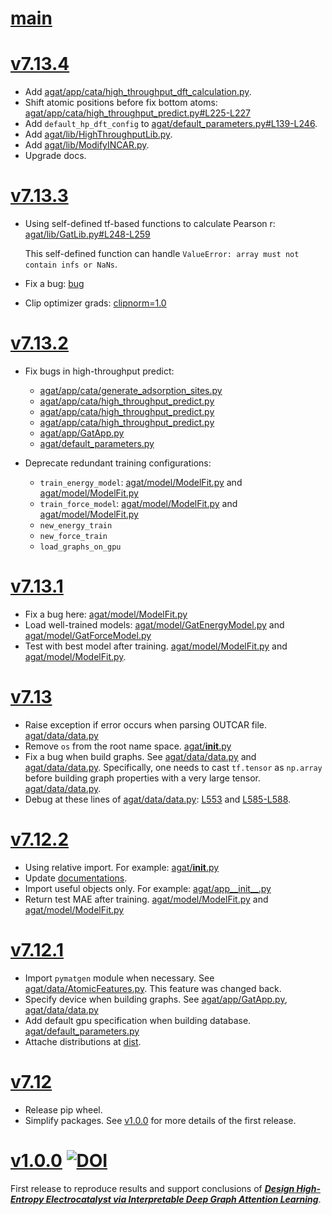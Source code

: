 # [main](https://github.com/jzhang-github/AGAT/tree/main)

# [v7.13.4](https://github.com/jzhang-github/AGAT/tree/v7.13.4)
- Add [agat/app/cata/high_throughput_dft_calculation.py](https://github.com/jzhang-github/AGAT/tree/v7.13.4/agat/app/cata/high_throughput_dft_calculation.py).
- Shift atomic positions before fix bottom atoms: [agat/app/cata/high_throughput_predict.py#L225-L227](https://github.com/jzhang-github/AGAT/tree/v7.13.4/agat/app/cata/high_throughput_predict.py#L225-L227)
- Add `default_hp_dft_config` to [agat/default_parameters.py#L139-L246](https://github.com/jzhang-github/AGAT/tree/v7.13.4/agat/default_parameters.py#L139-L246).
- Add [agat/lib/HighThroughputLib.py](https://github.com/jzhang-github/AGAT/tree/v7.13.4/agat/lib/HighThroughputLib.py).
- Add [agat/lib/ModifyINCAR.py](https://github.com/jzhang-github/AGAT/tree/v7.13.4/agat/lib/ModifyINCAR.py).
- Upgrade docs.

# [v7.13.3](https://github.com/jzhang-github/AGAT/tree/v7.13.3)
- Using self-defined tf-based functions to calculate Pearson r: [agat/lib/GatLib.py#L248-L259](https://github.com/jzhang-github/AGAT/tree/v7.13.3/agat/lib/GatLib.py#L248-L259)  

  This self-defined function can handle `ValueError: array must not contain infs or NaNs`.

- Fix a bug: [bug](https://github.com/jzhang-github/AGAT/tree/v7.13.3/agat/model/ModelFit.py#L280)
- Clip optimizer grads: [clipnorm=1.0](https://github.com/jzhang-github/AGAT/tree/v7.13.3/agat/default_parameters.py#L88-89)

# [v7.13.2](https://github.com/jzhang-github/AGAT/tree/v7.13.2)
- Fix bugs in high-throughput predict:
  - [agat/app/cata/generate_adsorption_sites.py](https://github.com/jzhang-github/AGAT/tree/v7.13.2/agat/app/cata/generate_adsorption_sites.py#L218)
  - [agat/app/cata/high_throughput_predict.py](https://github.com/jzhang-github/AGAT/tree/v7.13.2/agat/app/cata/high_throughput_predict.py#L207)
  - [agat/app/cata/high_throughput_predict.py](https://github.com/jzhang-github/AGAT/tree/v7.13.2/agat/app/cata/high_throughput_predict.py#L250)
  - [agat/app/cata/high_throughput_predict.py](https://github.com/jzhang-github/AGAT/tree/v7.13.2/agat/app/cata/high_throughput_predict.py#L291)
  - [agat/app/GatApp.py](https://github.com/jzhang-github/AGAT/tree/v7.13.2ain/agat/app/GatApp.py#L69-L70)
  - [agat/default_parameters.py](https://github.com/jzhang-github/AGAT/tree/v7.13.2/agat/default_parameters.py#L133)

- Deprecate redundant training configurations: 
	- `train_energy_model`: [agat/model/ModelFit.py](https://github.com/jzhang-github/AGAT/tree/v7.13.2/agat/model/ModelFit.py#L96)  and [agat/model/ModelFit.py](https://github.com/jzhang-github/AGAT/tree/v7.13.2/agat/model/ModelFit.py#L198)
	- `train_force_model`: [agat/model/ModelFit.py](https://github.com/jzhang-github/AGAT/tree/v7.13.2/agat/model/ModelFit.py#L274) and [agat/model/ModelFit.py](https://github.com/jzhang-github/AGAT/tree/v7.13.2/agat/model/ModelFit.py#L398)
	- `new_energy_train`
	- `new_force_train`
	- `load_graphs_on_gpu`

# [v7.13.1](https://github.com/jzhang-github/AGAT/tree/v7.13.1)
- Fix a bug here: [agat/model/ModelFit.py](https://github.com/jzhang-github/AGAT/tree/v7.13.1/agat/model/ModelFit.py#L243)
- Load well-trained models: [agat/model/GatEnergyModel.py](https://github.com/jzhang-github/AGAT/tree/v7.13.1/agat/model/GatEnergyModel.py#L154-L197) and [agat/model/GatForceModel.py](https://github.com/jzhang-github/AGAT/tree/v7.13.1/agat/model/GatForceModel.py#L201-L246)
- Test with best model after training. [agat/model/ModelFit.py](https://github.com/jzhang-github/AGAT/tree/v7.13.1/agat/model/ModelFit.py#L222) and [agat/model/ModelFit.py](https://github.com/jzhang-github/AGAT/tree/v7.13.1/agat/model/ModelFit.py#L422).

# [v7.13](https://github.com/jzhang-github/AGAT/tree/v7.13)
- Raise exception if error occurs when parsing OUTCAR file. [agat/data/data.py](https://github.com/jzhang-github/AGAT/tree/v7.13/agat/data/data.py#L595-L599)
- Remove `os` from the root name space. [agat/__init__.py](https://github.com/jzhang-github/AGAT/tree/v7.13/agat/__init__.py#L18)
- Fix a bug when build graphs. See [agat/data/data.py](https://github.com/jzhang-github/AGAT/tree/v7.13/agat/data/data.py#L400-L411) and [agat/data/data.py](https://github.com/jzhang-github/AGAT/tree/v7.13/agat/data/data.py#L444-L452). Specifically, one needs to cast `tf.tensor` as `np.array` before building graph properties with a very large tensor. [agat/data/data.py](https://github.com/jzhang-github/AGAT/tree/v7.13/agat/data/data.py#L408-L409).
- Debug at these lines of [agat/data/data.py](https://github.com/jzhang-github/AGAT/tree/v7.13/agat/data/data.py): [L553](https://github.com/jzhang-github/AGAT/tree/v7.13/agat/data/data.py#L553) and [L585-L588](https://github.com/jzhang-github/AGAT/tree/v7.13/agat/data/data.py#L585-L588).


# [v7.12.2](https://github.com/jzhang-github/AGAT/tree/v7.12.2)
- Using relative import. For example: [agat/__init__.py](https://github.com/jzhang-github/AGAT/tree/v7.12.2/agat/__init__.py#L14-L16)
- Update [documentations](https://jzhang-github.github.io/AGAT/).
- Import useful objects only. For example: [agat/app__init__.py](https://github.com/jzhang-github/AGAT/tree/v7.12.2/agat/app/__init__.py#L11)
- Return test MAE after training. [agat/model/ModelFit.py](https://github.com/jzhang-github/AGAT/tree/v7.12.2/agat/model/ModelFit.py#L247) and [agat/model/ModelFit.py](https://github.com/jzhang-github/AGAT/tree/v7.12.2/agat/model/ModelFit.py#L442)


# [v7.12.1](https://github.com/jzhang-github/AGAT/tree/v7.12.1)
- Import `pymatgen` module when necessary. See [agat/data/AtomicFeatures.py](https://github.com/jzhang-github/AGAT/tree/v7.12.1/agat/data/AtomicFeatures.py#L11). This feature was changed back.
- Specify device when building graphs. See [agat/app/GatApp.py](https://github.com/jzhang-github/AGAT/tree/v7.12.1/agat/app/GatApp.py#L69), [agat/data/data.py](https://github.com/jzhang-github/AGAT/tree/v7.12.1/agat/data/data.py#L79-L83)
- Add default gpu specification when building database. [agat/default_parameters.py](https://github.com/jzhang-github/AGAT/tree/v7.12.1/agat/default_parameters.py#L60)
- Attache distributions at [dist](https://github.com/jzhang-github/AGAT/tree/v7.12.1/dist).


# [v7.12](https://github.com/jzhang-github/AGAT/tree/v7.12)

- Release pip wheel.   
- Simplify packages. See [v1.0.0](https://github.com/jzhang-github/AGAT/tree/v1.0.0) for more details of the first release.

# [v1.0.0](https://github.com/jzhang-github/AGAT/tree/v1.0.0) [![DOI](https://zenodo.org/badge/545430295.svg)](https://zenodo.org/badge/latestdoi/545430295)  

First release to reproduce results and support conclusions of [***Design High-Entropy Electrocatalyst via Interpretable Deep Graph Attention Learning***](https://doi.org/10.1016/j.joule.2023.06.003).

